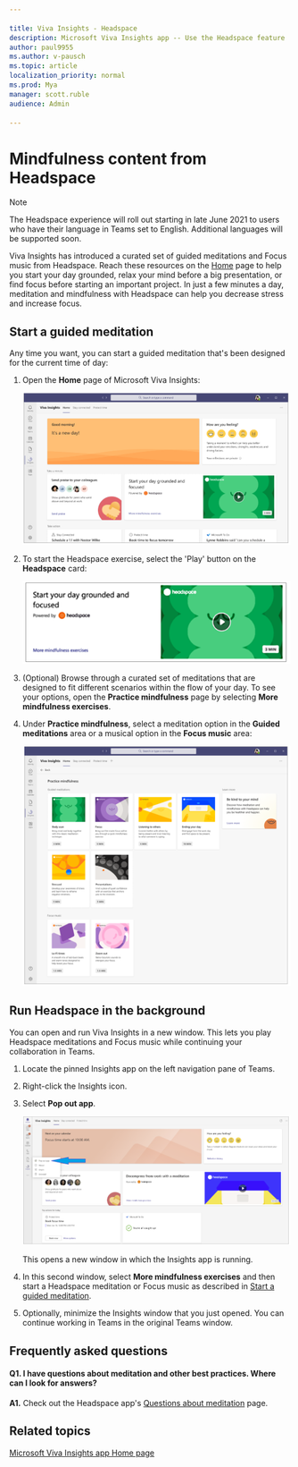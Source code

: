 ```yaml
---

title: Viva Insights - Headspace 
description: Microsoft Viva Insights app -- Use the Headspace feature
author: paul9955
ms.author: v-pausch
ms.topic: article
localization_priority: normal 
ms.prod: Mya
manager: scott.ruble
audience: Admin

---
```


# Mindfulness content from Headspace

<!-- PUBLISH THE PAS-AM-headspace WORKING BRANCH AT 6:00 AM PDT on June 17, 2021!  -->

<!-- DELETE THE FOLLOWING NOTE BEFORE PUBLISHING THE PAS-AM-headspace WORKING BRANCH TO LIVE!  -->

> [!NOTE]
> The Headspace experience will roll out starting in late June 2021 to users who have their language in Teams set to English. Additional languages will be supported soon.

Viva Insights has introduced a curated set of guided meditations and Focus music from Headspace. Reach these resources on the [Home](viva-insights-home.md) page to help you start your day grounded, relax your mind before a big presentation, or find focus before starting an important project. <!-- VERIFY WITH ANJI BUT KEEPING THIS OUT FOR NOW: A Headspace meditation to mindfully wrap up the day will also be integrated into the virtual commute. --> In just a few minutes a day, meditation and mindfulness with Headspace can help you decrease stress and increase focus.

<!-- REMOVING THIS PER MALAVIKA BEFORE OUR RELEASE ON JUNE 17: 

> [!NOTE]
> As of June 2021, Headspace is only available to users who have their language in Teams set to English. Additional languages will be supported soon.  -->

<!-- USE THE FOLLOWING NOTE INSTEAD OF THE PREVIOUS ONE IN THE VERSION THAT GETS RELEASED PUBLICLY ON JUNE 17TH  

> [!NOTE]
> The Headspace experience will roll out starting in late June 2021 to users who have their language in Teams set to English. Additional languages will be supported soon.
-->

## Start a guided meditation

Any time you want, you can start a guided meditation that's been designed for the current time of day:

1. Open the **Home** page of Microsoft Viva Insights:

   ![Home page with Headspace.](images/home-page-with-headspace.png)

2. To start the Headspace exercise, select the 'Play' button on the **Headspace** card:

   ![Headspace card.](images/headspace-card-65.png)

<!-- ![Headspace is running.](images/in-headspace.png) -->

3. (Optional) Browse through a curated set of meditations that are designed to fit different scenarios within the flow of your day. To see your options, open the **Practice mindfulness** page by selecting **More mindfulness exercises**.

4. Under **Practice mindfulness**, select a meditation option in the **Guided meditations** area or a musical option in the **Focus music** area:

   ![Mindfulness option is running.](images/mindful-options.png)

## Run Headspace in the background

You can open and run Viva Insights in a new window. This lets you play Headspace meditations and Focus music while continuing your collaboration in Teams.

1. Locate the pinned Insights app on the left navigation pane of Teams.

2. Right-click the Insights icon.

3. Select **Pop out app**.

   ![Pop-out Headspace app.](images/to-pop-out-2.png)

   This opens a new window in which the Insights app is running.

4. In this second window, select **More mindfulness exercises** and then start a Headspace meditation or Focus music as described in [Start a guided meditation](#start-a-guided-meditation).

5. Optionally, minimize the Insights window that you just opened. You can continue working in Teams in the original Teams window.

## Frequently asked questions

#### Q1. I have questions about meditation and other best practices. Where can I look for answers?

**A1.** Check out the Headspace app's [Questions about meditation](https://www.headspace.com/meditation-101/faq) page.

## Related topics

[Microsoft Viva Insights app Home page](viva-insights-home.md)
